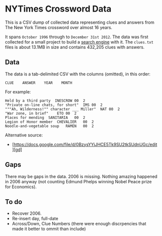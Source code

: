 NYTimes Crossword Data
=========

This is a CSV dump of collected data representing clues and answers from The New York Times crossword over almost 16 years.

It spans `October 1996` through to `December 31st 2012`. The data was first collected for a small project to build a [search engine][se] with it. The `clues.txt` files is about 13.1MB in size and contains 432,205 clues with answers.

[se]: http://donohoe.io/projects/crossword/#/git

Data
-----


The data is a tab-delimited CSV with the columns (omitted), in this order:

    CLUE    ANSWER    YEAR    MONTH
    
For example:

    Held by a third party  INESCROW	00	2
    "Private on-line chats, for short"	IMS	00	2
    """Ah, Wilderness!"" character ___ Miller"	NAT	00	2
    "War zone, in brief"	ETO	00	2
    Places for mending	SANITARIA	00	2
    Legion of Honor member	CHEVALIER	00	2
    Noodle-and-vegetable soup	RAMEN	00	2

Alternative source:
- [https://docs.google.com/file/d/0BzysYYjJHCE5Tk9SU2tkSUdnUGc/edit][gd]

[gd]: https://docs.google.com/file/d/0BzysYYjJHCE5Tk9SU2tkSUdnUGc/edit

Gaps
-----

There may be gaps in the data. 2006 is missing. Nothing amazing happened in 2006 anyway (not counting Edmund Phelps winning Nobel Peace prize for Economics).

To do
-----

- Recover 2006.
- Re-insert day, full-date
- Across/Down, Clue Numbers (there were enough discrpencies that made it better to ommit than include)
